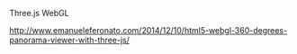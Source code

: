 Three.js
WebGL

http://www.emanueleferonato.com/2014/12/10/html5-webgl-360-degrees-panorama-viewer-with-three-js/